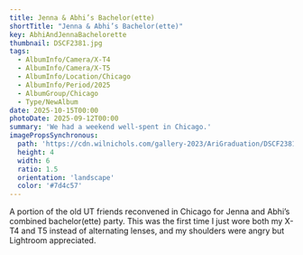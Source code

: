 ```yaml
---
title: Jenna & Abhi’s Bachelor(ette)
shortTitle: "Jenna & Abhi’s Bachelor(ette)"
key: AbhiAndJennaBachelorette
thumbnail: DSCF2381.jpg
tags:
  - AlbumInfo/Camera/X-T4
  - AlbumInfo/Camera/X-T5
  - AlbumInfo/Location/Chicago
  - AlbumInfo/Period/2025
  - AlbumGroup/Chicago
  - Type/NewAlbum
date: 2025-10-15T00:00
photoDate: 2025-09-12T00:00
summary: 'We had a weekend well-spent in Chicago.'
imagePropsSynchronous:
  path: 'https://cdn.wilnichols.com/gallery-2023/AriGraduation/DSCF2381.jpg?width=6px&format=webp'
  height: 4
  width: 6
  ratio: 1.5
  orientation: 'landscape'
  color: '#7d4c57'
---
```

A portion of the old UT friends reconvened in Chicago for Jenna and Abhi’s combined bachelor(ette) party. This was the first time I just wore both my X-T4 and T5 instead of alternating lenses, and my shoulders were angry but Lightroom appreciated.

